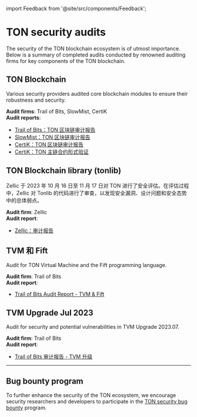 import Feedback from '@site/src/components/Feedback';

# TON security audits

The security of the TON blockchain ecosystem is of utmost importance. Below is a summary of completed audits conducted by renowned auditing firms for key components of the TON blockchain.

## TON Blockchain

Various security providers audited core blockchain modules to ensure their robustness and security.

**Audit firms**: Trail of Bits, SlowMist, CertiK\
**Audit reports**:

- [Trail of Bits：TON 区块链审计报告](https://docs.ton.org/audits/TON_Blockchain_ToB.pdf)
- [SlowMist：TON 区块链审计报告](https://docs.ton.org/audits/TON_Blockchain_SlowMist.pdf)
- [CertiK：TON 区块链审计报告](https://docs.ton.org/audits/TON_Blockchain_CertiK.pdf)
- [CertiK：TON 主链合约形式验证](https://docs.ton.org/audits/TON_Blockchain_Formal_Verification_CertiK.pdf)

## TON Blockchain library (tonlib)

Zellic 于 2023 年 10 月 16 日至 11 月 17 日对 TON 进行了安全评估。在评估过程中，Zellic 对 Tonlib 的代码进行了审查，以发现安全漏洞、设计问题和安全态势中的总体弱点。

**Audit firm**: Zellic\
**Audit report**:

- [Zellic：审计报告](https://docs.ton.org/audits/TON_Blockchain_tonlib_Zellic.pdf)

## TVM 和 Fift

Audit for TON Virtual Machine and the Fift programming language.

**Audit firm**: Trail of Bits\
**Audit report**:

- [Trail of Bits Audit Report - TVM & Fift](https://docs.ton.org/audits/TVM_and_Fift_ToB.pdf)

## TVM Upgrade Jul 2023

Audit for security and potential vulnerabilities in TVM Upgrade 2023.07.

**Audit firm**: Trail of Bits\
**Audit report**:

- [Trail of Bits  审计报告 - TVM 升级](https://docs.ton.org/audits/TVM_Upgrade_ToB_2023.pdf)

---

## Bug bounty program

To further enhance the security of the TON ecosystem, we encourage security researchers and developers to participate in the [TON security bug bounty](https://github.com/ton-blockchain/bug-bounty) program.

<Feedback />

